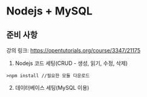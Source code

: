 # Nodejs + MySQL

## 준비 사항

강의 링크: https://opentutorials.org/course/3347/21175

1. Nodejs 코드 세팅(CRUD - 생성, 읽기, 수정, 삭제)
```
>npm install //필요한 모듈 다운로드
```
2. 데이터베이스 세팅(MySQL 이용)